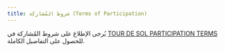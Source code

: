 ```yaml
---
title: شروط المُشاركة (Terms of Participation)
---
```


يُرجى الإطلاع على شروط المُشاركة في [TOUR DE SOL PARTICIPATION TERMS](https://drive.google.com/a/solana.com/file/d/15ueLG6VJoQ5Hx4rnpjFeuL3pG5DbrBbE/view?usp=sharing) للحصول على التفاصيل الكاملة.
